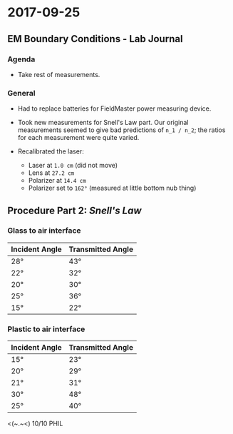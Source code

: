 # 2017-09-25

## EM Boundary Conditions - Lab Journal

### Agenda

- Take rest of measurements.

### General

- Had to replace batteries for FieldMaster power measuring device.

- Took new measurements for Snell's Law part. Our original measurements seemed to give bad predictions of `n_1 / n_2`; the ratios for each measurement were quite varied.

- Recalibrated the laser:

  - Laser at `1.0 cm` (did not move)
  - Lens at `27.2 cm`
  - Polarizer at `14.4 cm`
  - Polarizer set to `162°` (measured at little bottom nub thing)

## Procedure Part 2: _Snell's Law_

### Glass to air interface

Incident Angle | Transmitted Angle
-------------- | -----------------
28°            | 43°
22°            | 32°
20°            | 30°
25°            | 36°
15°            | 22°

### Plastic to air interface

Incident Angle | Transmitted Angle
-------------- | -----------------
15°            | 23°
20°            | 29°
21°            | 31°
30°            | 48°
25°            | 40°

<(~.~<) 10/10 PHIL
